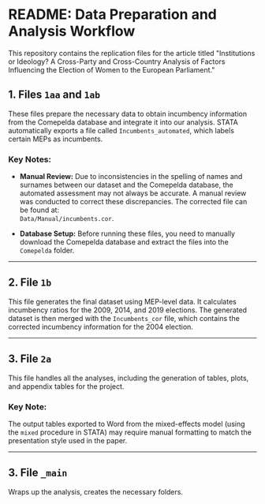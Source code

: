 # README: Data Preparation and Analysis Workflow
This repository contains the replication files for the article titled "Institutions or Ideology? A Cross-Party and Cross-Country Analysis of Factors Influencing the Election of Women to the European Parliament."

## 1. Files `1aa` and `1ab`
These files prepare the necessary data to obtain incumbency information from the Comepelda database and integrate it into our analysis. STATA automatically exports a file called `Incumbents_automated`, which labels certain MEPs as incumbents.

### Key Notes:
- **Manual Review:** Due to inconsistencies in the spelling of names and surnames between our dataset and the Comepelda database, the automated assessment may not always be accurate. A manual review was conducted to correct these discrepancies. The corrected file can be found at:  
  `Data/Manual/incumbents.cor`.
  
- **Database Setup:** Before running these files, you need to manually download the Comepelda database and extract the files into the `Comepelda` folder.

---

## 2. File `1b`
This file generates the final dataset using MEP-level data. It calculates incumbency ratios for the 2009, 2014, and 2019 elections. The generated dataset is then merged with the `Incumbents_cor` file, which contains the corrected incumbency information for the 2004 election.

---

## 3. File `2a`
This file handles all the analyses, including the generation of tables, plots, and appendix tables for the project.

### Key Note:
The output tables exported to Word from the mixed-effects model (using the `mixed` procedure in STATA) may require manual formatting to match the presentation style used in the paper.

---

## 3. File `_main` 
Wraps up the analysis, creates the necessary folders.